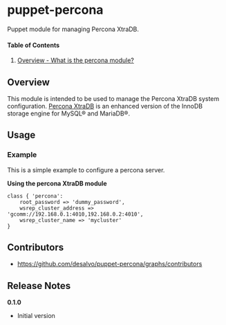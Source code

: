 puppet-percona
======

Puppet module for managing Percona XtraDB.

#### Table of Contents
1. [Overview - What is the percona module?](#overview)

Overview
--------

This module is intended to be used to manage the Percona XtraDB system configuration.
[Percona XtraDB](http://www.percona.com/software/percona-xtradb) is an enhanced version of the InnoDB storage engine for MySQL® and MariaDB®.

Usage
-----

### Example

This is a simple example to configure a percona server.

**Using the percona XtraDB module**

```percona
class { 'percona':
    root_password => 'dummy_password',
    wsrep_cluster_address => 'gcomm://192.168.0.1:4010,192.168.0.2:4010',
    wsrep_cluster_name => 'mycluster'
}
```

Contributors
------------

* https://github.com/desalvo/puppet-percona/graphs/contributors

Release Notes
-------------

**0.1.0**

* Initial version
